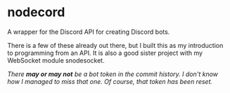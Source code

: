 # nodecord
A wrapper for the Discord API for creating Discord bots.

There is a few of these already out there, but I built this as my introduction to programming from an API.
It is also a good sister project with my WebSocket module snodesocket.

_There **may or may not** be a bot token in the commit history. I don't know how I managed to miss that one. Of course, that token has been reset._
